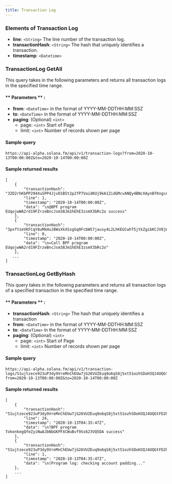 ```yaml
---
title: Transaction Log
---
```


### Elements of Transaction Log
* **line**: `<String>` The line number of the transaction log.
* **transactionHash**: `<String>` The hash that uniquely identifies a transaction.
* **timestamp**: `<Datetime>`

### TransactionLog GetAll

This query takes in the following parameters and returns all transaction logs in the specified time range.

#### ** Parameters ** :

- **from**: `<DateTime>` in the format of YYYY-MM-DDTHH:MM:SSZ
- **to**: `<DateTime>` in the format of YYYY-MM-DDTHH:MM:SSZ
- **paging**: (Optional) `<int>`
  - page: `<int>` Start of Page
  - limit: `<int>` Number of records shown per page

#### Sample query
```
https://api-alpha.solana.fm/api/v1/transaction-logs?from=2020-10-13T00:00:00Z&to=2020-10-14T00:00:00Z
```
#### Sample returned results
```
[
    {
        "transactionHash": "32D2rhKbPP294XuSPP4JjvD1B5t2p2fP7VaidKUj9kA1ZidGMcvANQy4BNcXAynBfKngcAJpqNMPAqDmfb9Yesfd",
        "line": 1,
        "timestamp": "2020-10-14T00:00:00Z",
        "data": "\n@BPF program EUqojwWA2rd19FZrzeBncJsm38Jm1hEhE3zsmX3bRc2o success"
    },
    {
        "transactionHash": "3pxfYzeVKFCqY8uMkHuJ8WsXkXSsgGq9FcbWS7jausy4L2LhKEGCwhT5jtkZgibKCJV8jWCHbXyUgAox9wE1vEdk",
        "line": 0,
        "timestamp": "2020-10-14T00:00:00Z",
        "data": "\n=Call BPF program EUqojwWA2rd19FZrzeBncJsm38Jm1hEhE3zsmX3bRc2o"
    },
   ...
]
```

### TransactionLog GetByHash

This query takes in the following parameters and returns all transaction logs of a specified transaction in the specified time range.

#### ** Parameters ** :

- **transactionHash**: `<String>` The hash that uniquely identifies a transaction
- **from**: `<DateTime>` in the format of YYYY-MM-DDTHH:MM:SSZ
- **to**: `<DateTime>` in the format of YYYY-MM-DDTHH:MM:SSZ
- **paging**: (Optional) `<int>`
  - page: `<int>` Start of Page
  - limit: `<int>` Number of records shown per page

#### Sample query
```
https://api-alpha.solana.fm/api/v1/transaction-logs/51ujtzece923uP3dy9VreMnChEUw7jG26VUZEuq9o6qS8j5xt51ozhSDoH3QJ4UQGtFD2ha5LfjnAgyHmTWgVRhe?from=2020-10-13T00:00:00Z&to=2020-10-14T00:00:00Z
```
#### Sample returned results
```
[
    {
        "transactionHash": "51ujtzece923uP3dy9VreMnChEUw7jG26VUZEuq9o6qS8j5xt51ozhSDoH3QJ4UQGtFD2ha5LfjnAgyHmTWgVRhe",
        "line": 24,
        "timestamp": "2020-10-13T04:35:47Z",
        "data": "\n?BPF program TokenkegQfeZyiNwAJbNbGKPFXCWuBvf9Ss623VQ5DA success"
    },
    {
        "transactionHash": "51ujtzece923uP3dy9VreMnChEUw7jG26VUZEuq9o6qS8j5xt51ozhSDoH3QJ4UQGtFD2ha5LfjnAgyHmTWgVRhe",
        "line": 1,
        "timestamp": "2020-10-13T04:35:47Z",
        "data": "\n(Program log: checking account padding..."
    },
    ...
]
```

